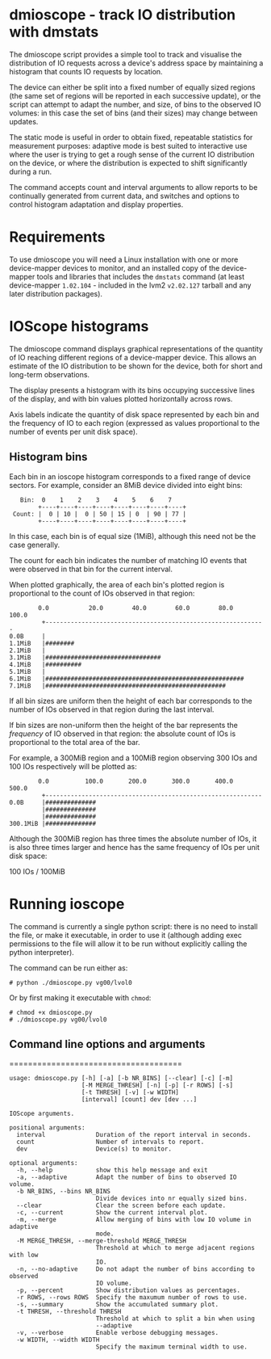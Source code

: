 # dmioscope - track IO distribution with dmstats

The dmioscope script provides a simple tool to track and visualise the
distribution of IO requests across a device's address space by
maintaining a histogram that counts IO requests by location.

The device can either be split into a fixed number of equally sized
regions (the same set of regions will be reported in each successive
update), or the script can attempt to adapt the number, and size, of
bins to the observed IO volumes: in this case the set of bins (and their
sizes) may change between updates.

The static mode is useful in order to obtain fixed, repeatable
statistics for measurement purposes: adaptive mode is best suited to
interactive use where the user is trying to get a rough sense of the
current IO distribution on the device, or where the distribution is
expected to shift significantly during a run.

The command accepts count and interval arguments to allow reports to be
continually generated from current data, and switches and options to
control histogram adaptation and display properties.


# Requirements

To use dmioscope you will need a Linux installation with one or more
device-mapper devices to monitor, and an installed copy of the
device-mapper tools and libraries that includes the `dmstats` command
(at least device-mapper `1.02.104` - included in the lvm2 `v2.02.127`
tarball and any later distribution packages).

# IOScope histograms

The dmioscope command displays graphical representations of the quantity
of IO reaching different regions of a device-mapper device. This allows
an estimate of the IO distribution to be shown for the device, both for
short and long-term observations.

The display presents a histogram with its bins occupying successive
lines of the display, and with bin values plotted horizontally across
rows.

Axis labels indicate the quantity of disk space represented by each bin
and the frequency of IO to each region (expressed as values proportional
to the number of events per unit disk space).


## Histogram bins

Each bin in an ioscope histogram corresponds to a fixed range of device
sectors. For example, consider an 8MiB device divided into eight bins:

```
   Bin:  0    1    2    3    4    5    6    7
        +----+----+----+----+----+----+----+----+
 Count: |  0 | 10 |  0 | 50 | 15 | 0  | 90 | 77 |
        +----+----+----+----+----+----+----+----+
```

In this case, each bin is of equal size (1MiB), although this need not
be the case generally.

The count for each bin indicates the number of matching IO events that
were observed in that bin for the current interval.

When plotted graphically, the area of each bin's plotted region is
proportional to the count of IOs observed in that region:

```
        0.0           20.0        40.0        60.0        80.0       100.0
         +-------------------------------------------------------------
0.0B     |
1.1MiB   |########
2.1MiB   |
3.1MiB   |################################
4.1MiB   |##########
5.1MiB   |
6.1MiB   |#######################################################
7.1MiB   |##################################################
```

If all bin sizes are uniform then the height of each bar corresponds to
the number of IOs observed in that region during the last interval.

If bin sizes are non-uniform then the height of the bar represents the
*frequency* of IO observed in that region: the absolute count of IOs is
proportional to the total area of the bar.

For example, a 300MiB region and a 100MiB region observing 300 IOs and
100 IOs respectively will be plotted as:

```
        0.0          100.0       200.0       300.0       400.0       500.0
         +------------------------------------------------------------
0.0B     |##############
         |##############
         |##############
300.1MiB |##############
```

Although the 300MiB region has three times the absolute number of IOs,
it is also three times larger and hence has the same frequency of IOs
per unit disk space:

  100 IOs / 100MiB

# Running ioscope

The command is currently a single python script: there is no need to
install the file, or make it executable, in order to use it (although
adding exec permissions to the file will allow it to be run without
explicitly calling the python interpreter).

The command can be run either as:

```shell
# python ./dmioscope.py vg00/lvol0
```

Or by first making it executable with `chmod`:

```
# chmod +x dmioscope.py
# ./dmioscope.py vg00/lvol0
```


## Command line options and arguments
=====================================

```
usage: dmioscope.py [-h] [-a] [-b NR_BINS] [--clear] [-c] [-m]
                    [-M MERGE_THRESH] [-n] [-p] [-r ROWS] [-s]
                    [-t THRESH] [-v] [-w WIDTH]
                    [interval] [count] dev [dev ...]

IOScope arguments.

positional arguments:
  interval              Duration of the report interval in seconds.
  count                 Number of intervals to report.
  dev                   Device(s) to monitor.

optional arguments:
  -h, --help            show this help message and exit
  -a, --adaptive        Adapt the number of bins to observed IO volume.
  -b NR_BINS, --bins NR_BINS
                        Divide devices into nr equally sized bins.
  --clear               Clear the screen before each update.
  -c, --current         Show the current interval plot.
  -m, --merge           Allow merging of bins with low IO volume in adaptive
                        mode.
  -M MERGE_THRESH, --merge-threshold MERGE_THRESH
                        Threshold at which to merge adjacent regions with low
                        IO.
  -n, --no-adaptive     Do not adapt the number of bins according to observed
                        IO volume.
  -p, --percent         Show distribution values as percentages.
  -r ROWS, --rows ROWS  Specify the maxumum number of rows to use.
  -s, --summary         Show the accumulated summary plot.
  -t THRESH, --threshold THRESH
                        Threshold at which to split a bin when using
                        --adaptive
  -v, --verbose         Enable verbose debugging messages.
  -w WIDTH, --width WIDTH
                        Specify the maximum terminal width to use.
```

